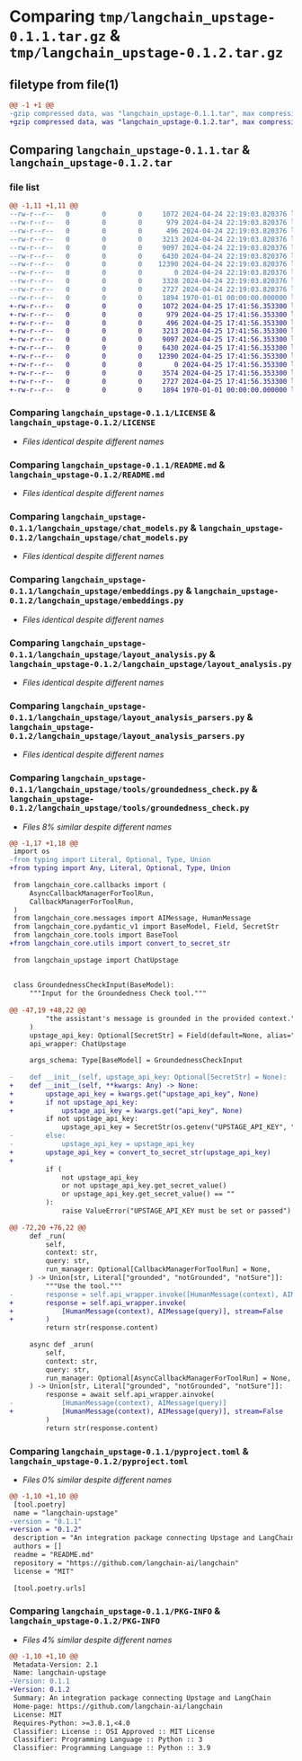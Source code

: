 # Comparing `tmp/langchain_upstage-0.1.1.tar.gz` & `tmp/langchain_upstage-0.1.2.tar.gz`

## filetype from file(1)

```diff
@@ -1 +1 @@
-gzip compressed data, was "langchain_upstage-0.1.1.tar", max compression
+gzip compressed data, was "langchain_upstage-0.1.2.tar", max compression
```

## Comparing `langchain_upstage-0.1.1.tar` & `langchain_upstage-0.1.2.tar`

### file list

```diff
@@ -1,11 +1,11 @@
--rw-r--r--   0        0        0     1072 2024-04-24 22:19:03.820376 langchain_upstage-0.1.1/LICENSE
--rw-r--r--   0        0        0      979 2024-04-24 22:19:03.820376 langchain_upstage-0.1.1/README.md
--rw-r--r--   0        0        0      496 2024-04-24 22:19:03.820376 langchain_upstage-0.1.1/langchain_upstage/__init__.py
--rw-r--r--   0        0        0     3213 2024-04-24 22:19:03.820376 langchain_upstage-0.1.1/langchain_upstage/chat_models.py
--rw-r--r--   0        0        0     9097 2024-04-24 22:19:03.820376 langchain_upstage-0.1.1/langchain_upstage/embeddings.py
--rw-r--r--   0        0        0     6430 2024-04-24 22:19:03.820376 langchain_upstage-0.1.1/langchain_upstage/layout_analysis.py
--rw-r--r--   0        0        0    12390 2024-04-24 22:19:03.820376 langchain_upstage-0.1.1/langchain_upstage/layout_analysis_parsers.py
--rw-r--r--   0        0        0        0 2024-04-24 22:19:03.820376 langchain_upstage-0.1.1/langchain_upstage/py.typed
--rw-r--r--   0        0        0     3328 2024-04-24 22:19:03.820376 langchain_upstage-0.1.1/langchain_upstage/tools/groundedness_check.py
--rw-r--r--   0        0        0     2727 2024-04-24 22:19:03.820376 langchain_upstage-0.1.1/pyproject.toml
--rw-r--r--   0        0        0     1894 1970-01-01 00:00:00.000000 langchain_upstage-0.1.1/PKG-INFO
+-rw-r--r--   0        0        0     1072 2024-04-25 17:41:56.353300 langchain_upstage-0.1.2/LICENSE
+-rw-r--r--   0        0        0      979 2024-04-25 17:41:56.353300 langchain_upstage-0.1.2/README.md
+-rw-r--r--   0        0        0      496 2024-04-25 17:41:56.353300 langchain_upstage-0.1.2/langchain_upstage/__init__.py
+-rw-r--r--   0        0        0     3213 2024-04-25 17:41:56.353300 langchain_upstage-0.1.2/langchain_upstage/chat_models.py
+-rw-r--r--   0        0        0     9097 2024-04-25 17:41:56.353300 langchain_upstage-0.1.2/langchain_upstage/embeddings.py
+-rw-r--r--   0        0        0     6430 2024-04-25 17:41:56.353300 langchain_upstage-0.1.2/langchain_upstage/layout_analysis.py
+-rw-r--r--   0        0        0    12390 2024-04-25 17:41:56.353300 langchain_upstage-0.1.2/langchain_upstage/layout_analysis_parsers.py
+-rw-r--r--   0        0        0        0 2024-04-25 17:41:56.353300 langchain_upstage-0.1.2/langchain_upstage/py.typed
+-rw-r--r--   0        0        0     3574 2024-04-25 17:41:56.353300 langchain_upstage-0.1.2/langchain_upstage/tools/groundedness_check.py
+-rw-r--r--   0        0        0     2727 2024-04-25 17:41:56.353300 langchain_upstage-0.1.2/pyproject.toml
+-rw-r--r--   0        0        0     1894 1970-01-01 00:00:00.000000 langchain_upstage-0.1.2/PKG-INFO
```

### Comparing `langchain_upstage-0.1.1/LICENSE` & `langchain_upstage-0.1.2/LICENSE`

 * *Files identical despite different names*

### Comparing `langchain_upstage-0.1.1/README.md` & `langchain_upstage-0.1.2/README.md`

 * *Files identical despite different names*

### Comparing `langchain_upstage-0.1.1/langchain_upstage/chat_models.py` & `langchain_upstage-0.1.2/langchain_upstage/chat_models.py`

 * *Files identical despite different names*

### Comparing `langchain_upstage-0.1.1/langchain_upstage/embeddings.py` & `langchain_upstage-0.1.2/langchain_upstage/embeddings.py`

 * *Files identical despite different names*

### Comparing `langchain_upstage-0.1.1/langchain_upstage/layout_analysis.py` & `langchain_upstage-0.1.2/langchain_upstage/layout_analysis.py`

 * *Files identical despite different names*

### Comparing `langchain_upstage-0.1.1/langchain_upstage/layout_analysis_parsers.py` & `langchain_upstage-0.1.2/langchain_upstage/layout_analysis_parsers.py`

 * *Files identical despite different names*

### Comparing `langchain_upstage-0.1.1/langchain_upstage/tools/groundedness_check.py` & `langchain_upstage-0.1.2/langchain_upstage/tools/groundedness_check.py`

 * *Files 8% similar despite different names*

```diff
@@ -1,17 +1,18 @@
 import os
-from typing import Literal, Optional, Type, Union
+from typing import Any, Literal, Optional, Type, Union
 
 from langchain_core.callbacks import (
     AsyncCallbackManagerForToolRun,
     CallbackManagerForToolRun,
 )
 from langchain_core.messages import AIMessage, HumanMessage
 from langchain_core.pydantic_v1 import BaseModel, Field, SecretStr
 from langchain_core.tools import BaseTool
+from langchain_core.utils import convert_to_secret_str
 
 from langchain_upstage import ChatUpstage
 
 
 class GroundednessCheckInput(BaseModel):
     """Input for the Groundedness Check tool."""
 
@@ -47,19 +48,22 @@
         "the assistant's message is grounded in the provided context."
     )
     upstage_api_key: Optional[SecretStr] = Field(default=None, alias="api_key")
     api_wrapper: ChatUpstage
 
     args_schema: Type[BaseModel] = GroundednessCheckInput
 
-    def __init__(self, upstage_api_key: Optional[SecretStr] = None):
+    def __init__(self, **kwargs: Any) -> None:
+        upstage_api_key = kwargs.get("upstage_api_key", None)
+        if not upstage_api_key:
+            upstage_api_key = kwargs.get("api_key", None)
         if not upstage_api_key:
             upstage_api_key = SecretStr(os.getenv("UPSTAGE_API_KEY", ""))
-        else:
-            upstage_api_key = upstage_api_key
+        upstage_api_key = convert_to_secret_str(upstage_api_key)
+
         if (
             not upstage_api_key
             or not upstage_api_key.get_secret_value()
             or upstage_api_key.get_secret_value() == ""
         ):
             raise ValueError("UPSTAGE_API_KEY must be set or passed")
 
@@ -72,20 +76,22 @@
     def _run(
         self,
         context: str,
         query: str,
         run_manager: Optional[CallbackManagerForToolRun] = None,
     ) -> Union[str, Literal["grounded", "notGrounded", "notSure"]]:
         """Use the tool."""
-        response = self.api_wrapper.invoke([HumanMessage(context), AIMessage(query)])
+        response = self.api_wrapper.invoke(
+            [HumanMessage(context), AIMessage(query)], stream=False
+        )
         return str(response.content)
 
     async def _arun(
         self,
         context: str,
         query: str,
         run_manager: Optional[AsyncCallbackManagerForToolRun] = None,
     ) -> Union[str, Literal["grounded", "notGrounded", "notSure"]]:
         response = await self.api_wrapper.ainvoke(
-            [HumanMessage(context), AIMessage(query)]
+            [HumanMessage(context), AIMessage(query)], stream=False
         )
         return str(response.content)
```

### Comparing `langchain_upstage-0.1.1/pyproject.toml` & `langchain_upstage-0.1.2/pyproject.toml`

 * *Files 0% similar despite different names*

```diff
@@ -1,10 +1,10 @@
 [tool.poetry]
 name = "langchain-upstage"
-version = "0.1.1"
+version = "0.1.2"
 description = "An integration package connecting Upstage and LangChain"
 authors = []
 readme = "README.md"
 repository = "https://github.com/langchain-ai/langchain"
 license = "MIT"
 
 [tool.poetry.urls]
```

### Comparing `langchain_upstage-0.1.1/PKG-INFO` & `langchain_upstage-0.1.2/PKG-INFO`

 * *Files 4% similar despite different names*

```diff
@@ -1,10 +1,10 @@
 Metadata-Version: 2.1
 Name: langchain-upstage
-Version: 0.1.1
+Version: 0.1.2
 Summary: An integration package connecting Upstage and LangChain
 Home-page: https://github.com/langchain-ai/langchain
 License: MIT
 Requires-Python: >=3.8.1,<4.0
 Classifier: License :: OSI Approved :: MIT License
 Classifier: Programming Language :: Python :: 3
 Classifier: Programming Language :: Python :: 3.9
```

